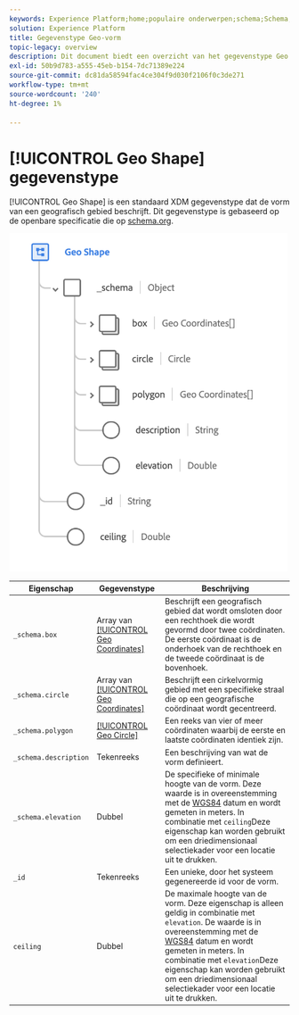 ```yaml
---
keywords: Experience Platform;home;populaire onderwerpen;schema;Schema;XDM;velden;schema's;Schemas;geo;geo vorm;datatype;data-type;gegevenstype;
solution: Experience Platform
title: Gegevenstype Geo-vorm
topic-legacy: overview
description: Dit document biedt een overzicht van het gegevenstype Geo Shape XDM.
exl-id: 50b9d783-a555-45eb-b154-7dc71389e224
source-git-commit: dc81da58594fac4ce304f9d030f2106f0c3de271
workflow-type: tm+mt
source-wordcount: '240'
ht-degree: 1%

---
```


# [!UICONTROL Geo Shape] gegevenstype

[!UICONTROL Geo Shape] is een standaard XDM gegevenstype dat de vorm van een geografisch gebied beschrijft. Dit gegevenstype is gebaseerd op de openbare specificatie die op [schema.org](https://schema.org/GeoShape).

<img src="../images/data-types/geo-shape.png" width="500" /><br />

| Eigenschap | Gegevenstype | Beschrijving |
| --- | --- | --- |
| `_schema.box` | Array van [[!UICONTROL Geo Coordinates]](./geo-coordinates.md) | Beschrijft een geografisch gebied dat wordt omsloten door een rechthoek die wordt gevormd door twee coördinaten. De eerste coördinaat is de onderhoek van de rechthoek en de tweede coördinaat is de bovenhoek. |
| `_schema.circle` | Array van [[!UICONTROL Geo Coordinates]](./geo-coordinates.md) | Beschrijft een cirkelvormig gebied met een specifieke straal die op een geografische coördinaat wordt gecentreerd. |
| `_schema.polygon` | [[!UICONTROL Geo Circle]](./geo-circle.md) | Een reeks van vier of meer coördinaten waarbij de eerste en laatste coördinaten identiek zijn. |
| `_schema.description` | Tekenreeks | Een beschrijving van wat de vorm definieert. |
| `_schema.elevation` | Dubbel | De specifieke of minimale hoogte van de vorm. Deze waarde is in overeenstemming met de [WGS84](https://gisgeography.com/wgs84-world-geodetic-system/) datum en wordt gemeten in meters. In combinatie met `ceiling`Deze eigenschap kan worden gebruikt om een driedimensionaal selectiekader voor een locatie uit te drukken. |
| `_id` | Tekenreeks | Een unieke, door het systeem gegenereerde id voor de vorm. |
| `ceiling` | Dubbel | De maximale hoogte van de vorm. Deze eigenschap is alleen geldig in combinatie met `elevation`. De waarde is in overeenstemming met de [WGS84](https://gisgeography.com/wgs84-world-geodetic-system/) datum en wordt gemeten in meters. In combinatie met `elevation`Deze eigenschap kan worden gebruikt om een driedimensionaal selectiekader voor een locatie uit te drukken. |
